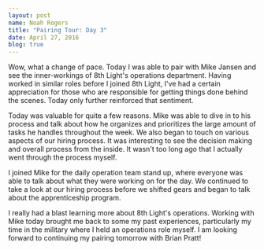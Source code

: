 ```yaml
---
layout: post
name: Noah Rogers
title: "Pairing Tour: Day 3"
date: April 27, 2016
blog: true
---
```


Wow, what a change of pace. Today I was able to pair with Mike Jansen and see the inner-workings of 8th Light's operations department. Having worked in similar roles before I joined 8th Light, I've had a certain appreciation for those who are responsible for getting things done behind the scenes. Today only further reinforced that sentiment.

Today was valuable for quite a few reasons. Mike was able to dive in to his process and talk about how he organizes and prioritizes the large amount of tasks he handles throughout the week. We also began to touch on various aspects of our hiring process. It was interesting to see the decision making and overall process from the inside. It wasn't too long ago that I actually went through the process myself.

I joined Mike for the daily operation team stand up, where everyone was able to talk about what they were working on for the day. We continued to take a look at our hiring process before we shifted gears and began to talk about the apprenticeship program.

I really had a blast learning more about 8th Light's operations. Working with Mike today brought me back to some my past experiences, particularly my time in the military where I held an operations role myself. I am looking forward to continuing my pairing tomorrow with Brian Pratt!
